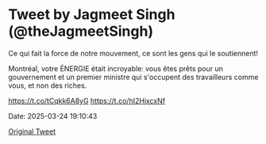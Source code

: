 # Tweet by Jagmeet Singh (@theJagmeetSingh)

Ce qui fait la force de notre mouvement, ce sont les gens qui le soutiennent!

Montréal, votre ÉNERGIE était incroyable: vous êtes prêts pour un gouvernement et un premier ministre qui s'occupent des travailleurs comme vous, et non des riches.

https://t.co/tCqkk6A8yG https://t.co/hI2HjxcxNf

Date: 2025-03-24 19:10:43

[Original Tweet](https://x.com/theJagmeetSingh/status/1904249536781938839)
